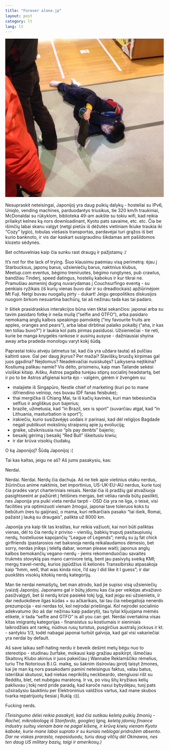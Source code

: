 ```yaml
---
title: "Forever alone.jp"
layout: post
category: lt
lang: lt
---
```


![](images/2015-03-01-forever-alone-jp/baxuras.jpg)

Nesupraskit neteisingai, Japonijoj yra daug puikių dalykų - hosteliai su IPv6, Uniqlo, vending machines, parduodantys triusikus, tie 320 km/h traukiniai, McDonaldai su rūkyklom, biblioteka 49-am aukšte su tokiu wifi, kad reikia prilaikyt kelnes ką nors downloadinant, Kyoto pats savaime, etc. etc. Čia be išimčių labai skanu valgyt (netgi pietūs iš dėžutės vietiniam Ikiuke traukia iki “Cozy” lygio), tobulas viešasis transportas, pardavėjai turi grąžos iš bet kurio banknoto, ir vis dar kaskart susigraudinu šikdamas ant pašildomos klozeto sėdynės.

Bet ochtuvelnias kaip čia sunku rast draugų ir pažįstamų :/

It’s not for the lack of trying. Šiuo klausimu paėmiau visą perimetrą: ėjau į Starbucksus, japonų barus, užsieniečių barus, naktinius klubus, Meetup.com eventus, bėgimo treniruotes, bėgimo rungtynes, pub crawlus, bandžiau Tinderį, speed datingus, hostelių kabokus ir kur tikrai ne. Pramušiau asmeninį dugną nuvarydamas į Couchsurfingo eventą - su penkiais ryžikais (iš kurių vienas buvo dar ir su dreadlockais) apžiūrinėjom Mt Fuji. Netgi buvau nuogalių pirty - dukart! Jeigu geopolitikos diskusijos nuogom birkom nesuartina bachūrų, tai aš nežinau tada kas tai padaro.

Ir šitiek prasidraskius interakcijos būna vien tiktai sekančios: japonai arba su tavim pasidaro fotkę ir neša muilą (“selfie and GTFO”), arba pasidaro nemokamą anglų kalbos speakingo pamokėlę (“my favourite fruits are apples, oranges and pears”), arba labai dirbtinai palaiko pokalbį (“aha, ir kas ten toliau buvo?”) ir laukia kol pats pirmas pasiduosi. Užsieniečiai - tie reti, kurie be manga knygelės rankose ir ausinių ausyse - dažniausiai shyina away arba pradeda monologu varyt kokį šūdą.

Paprastai tokiu atveju (atmetus tai, kad čia yra uždara tauta) aš pulčiau kaltinti save. Gal per daug įkyrus? Per mažai? Slaviškų bruožų kirpimas gal juos gąsdina? Neįdomus? Neadekvačiai nusiskutęs? Laikysena neįtikina? Kostiumą palikau namie? Vis dėlto, prisimenu, kaip man Tailande sekėsi visiškai kitaip. Aišku, Astros pagalba turėjau stiprų socialinį headstartą, bet ir po to be Astros afigienai korta ėjo - valgėm, gėrėm ir žvengėm su:

* malajiete iš Singapūro, Nestle chief of marketing (kuri po to mane išfriendino velniop, nes buvau IDF fanas feisbuke);
* thai mergička iš Chiang Mai, ta iš kačių kavinės, kuri man tebesiunčia selfius ir angliškus pun bajerius;
* brazile, užmetusia, kad “in Brazil, sex is sport” (suvarčiau atgal, kad “in Lithuania, masturbation is sport”);
* irakiečiu, kurio susižavėjęs uodais ir parinasi, kad dėl religijos Bagdade negali publikuot mokslinių straipsnių apie jų evoliuciją;
* graike, užsiknisusia nuo “pls pay denbts” bajerio;
* besaikį gėrimą į besaikį “Red Bull” iškeitusiu kiwiu;
* ir dar krūva visokių čiudakų.

O ką Japonijoj? Šūdą Japonijoj :(

Tai kas kaltas, jeigu ne aš? Aš jums pasakysiu, kas:

Nerdai.

Nerdai. Nerdai. Nerdų čia dachuja. Aš ne tiek apie vietinius otaku nerdus, žiūrinčius anime naktimis, bet importinius, US-UK-EU-AU nerdus, kurie tuoj čia pradės varyt charteriniais reisais. Nerdai čia iš pradžių gal atvažiuoja pasightseeint ar pažiūrėt į fetišines mergas, bet vėliau randa būtų pasilikti, nes Japonija yra puiki vieta nerdui tarpti - OSD čia yra ne liga, o teisė, visi facilities yra optimizuoti vienam žmogui, japonai tave toleruos koks tu bebūtum (nes tu gaijinas), o mama, kuri retkarčiais pasako “tai išeik, Romai, pažaist į lauką su draugais”, palikta už 8000 km.

Japonija yra kaip tik tas kraštas, kur reikia važiuoti, kai nori būti paliktas vienas, dėl to čia nerdų ir priviso - vienišų, babkių truputį pasitaupiusių nerdų, hosteliuose kapojančių “League of Legends”; nerdų su jų fat chick girlfriends (pastarosios net baksnoja nerdą reikalaudamos dėmesio, bet sorry, nerdas įnikęs į telefą dabar, woman please wait); japonus anglų kalbos bemokančių vegano-nerdų - jiems rekomenduočiau savaitės trukmės stovyklą pas mano carnivore tetą, bent jau pasivytų sveiką KMI; mergų travel-nerdų, kurios įspūdžius iš kelionės Transsibirsku atpasakoja kaip “hmm, well, that was kinda nice, I’d say I did like it I guess”; ir dar puokštės visokių kitokių nerdų kategorijų.

Man tie nerdai nemaišytų, bet man atrodo, kad jie supiso visą užsieniečių įvaizdį Japonijoj. Japonams gal ir būtų įdomu kas čia per veikėjas atvažiavo pasižvalgyti, bet ši nerdų krizė pasiekė tokį lygį, kad jeigu esi užsienietis, ir dar neduokdieve ilgas kūdas + su ačkarikais, tai tau čia nebegalioja nenerdo prezumpcija - esi nerdas tol, kol neįrodai priešingai. Kol neįrodei socialinio adekvatumo (ko aš dar nežinau kaip padaryti), tau tyliai klijuojama mėmės etiketė, ir tada “selfie and GTFO” is all you can get. Nerdai overtakina visas kitas imigrantų kategorijas - finansistus su kostiumais ir sieniniais laikrodžiais ant rankų, nūdnus rusų turistus, pusgirčius australų jocksus ir kt. - santykiu 1/3, todėl nabagai japonai turbūt galvoja, kad gal visi vakariečiai yra nerdai by default.

Aš save laikau self-hating nerdu ir beveik dešimt metų bėgu nuo to stereotipo - studinau žurfake, mokausi kaip gražiau apsikirpt, išmečiau Skaitovų Klubo akinius ir juos pakeičiau į Wannabe Reklamščiko rėmelius, turiu The Notorious B.I.G. maikę, su šaknim išsiroviau įprotį taisyt žmones, kai jie man ką nors pasakodami pamini neteisingus faktus, valau batus, isteriškai skutuosi, kad niekas neprikištų neckbeardo, stengiuosi rišt su Redditu, blet, net nubėgau maratoną. Ir va, po visų šitų kryžiaus kelių pakliuvau į tokį nerd pride paradą, kad karoče naxui bybydėjau, tuoj pats užsirašysiu šauktiniu per Elektroninius valdžios vartus, kad mane skubos tvarka repatrijuotų tiesiai į Ruklą :(((.

Fucking nerds.

*(Teisingumo dėlei reikia pasakyti, kad čia sutikau keletą puikių žmonių - Rachel, mikrobiologę iš Stanfordo, googlerį Igną, keletą įdomių finance industry suitsų vienam bare ne pagal kišenę, ir krūvą kiwių vienam Kyoto kaboke, kurie mane labai suprato ir su kuriais neblogai pridrožėm absento. Dar ne viskas prarasta, nepasiduodu, turiu daug vilčių dėl Okinawos, nes ten daug US military bazių, taigi ir amerikosų.)*
